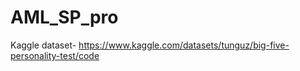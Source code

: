 # AML_SP_pro

Kaggle dataset- https://www.kaggle.com/datasets/tunguz/big-five-personality-test/code
